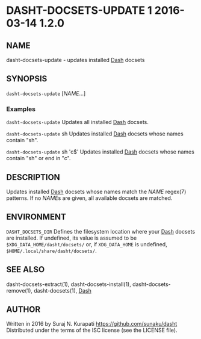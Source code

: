 # DASHT-DOCSETS-UPDATE 1        2016-03-14                            1.2.0

## NAME

dasht-docsets-update - updates installed [Dash] docsets

## SYNOPSIS

`dasht-docsets-update` [*NAME*...]

### Examples

`dasht-docsets-update`
  Updates all installed [Dash] docsets.

`dasht-docsets-update` sh
  Updates installed [Dash] docsets whose names contain "sh".

`dasht-docsets-update` sh 'c$'
  Updates installed [Dash] docsets whose names contain "sh" or end in "c".

## DESCRIPTION

Updates installed [Dash] docsets whose names match the *NAME* regex(7)
patterns.  If no *NAME*s are given, all available docsets are matched.

## ENVIRONMENT

`DASHT_DOCSETS_DIR`
  Defines the filesystem location where your [Dash] docsets are installed.
  If undefined, its value is assumed to be `$XDG_DATA_HOME/dasht/docsets/`
  or, if `XDG_DATA_HOME` is undefined, `$HOME/.local/share/dasht/docsets/`.

## SEE ALSO

dasht-docsets-extract(1), dasht-docsets-install(1), dasht-docsets-remove(1),
dasht-docsets(1), [Dash]

[Dash]: https://kapeli.com/dash

## AUTHOR

Written in 2016 by Suraj N. Kurapati <https://github.com/sunaku/dasht>
Distributed under the terms of the ISC license (see the LICENSE file).